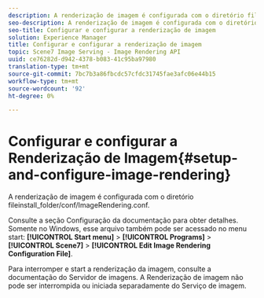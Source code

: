 ```yaml
---
description: A renderização de imagem é configurada com o diretório fileinstall_folder/conf/ImageRendering.conf.
seo-description: A renderização de imagem é configurada com o diretório fileinstall_folder/conf/ImageRendering.conf.
seo-title: Configurar e configurar a renderização de imagem
solution: Experience Manager
title: Configurar e configurar a renderização de imagem
topic: Scene7 Image Serving - Image Rendering API
uuid: ce76282d-d942-4378-b083-41c95ba97980
translation-type: tm+mt
source-git-commit: 7bc7b3a86fbcdc57cfdc31745fae3afc06e44b15
workflow-type: tm+mt
source-wordcount: '92'
ht-degree: 0%

---
```



# Configurar e configurar a Renderização de Imagem{#setup-and-configure-image-rendering}

A renderização de imagem é configurada com o diretório fileinstall_folder/conf/ImageRendering.conf.

Consulte a seção Configuração da documentação para obter detalhes. Somente no Windows, esse arquivo também pode ser acessado no menu start: **[!UICONTROL Start menu]** > **[!UICONTROL Programs]** > **[!UICONTROL Scene7]** > **[!UICONTROL Edit Image Rendering Configuration File]**.

Para interromper e start a renderização da imagem, consulte a documentação do Servidor de imagens. A Renderização de imagem não pode ser interrompida ou iniciada separadamente do Serviço de imagem.
